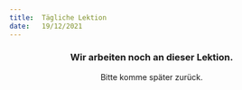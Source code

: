 ```yaml
---
title:  Tägliche Lektion
date:   19/12/2021
---
```


### <center>Wir arbeiten noch an dieser Lektion.</center>
<center>Bitte komme später zurück.</center>
